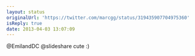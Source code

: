 ```yaml
---
layout: status
originalUrl: 'https://twitter.com/marcgg/status/319435907704975360'
isReply: true
date: 2013-04-03 13:07:09
---
```


@EmilandDC @slideshare cute :)
